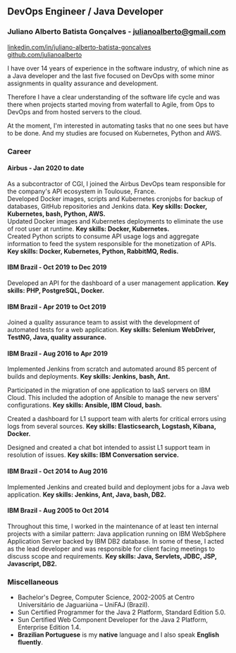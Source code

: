 ## DevOps Engineer / Java Developer
### Juliano Alberto Batista Gonçalves - julianoalberto@gmail.com
[linkedin.com/in/juliano-alberto-batista-goncalves](https://www.linkedin.com/in/juliano-alberto-batista-goncalves)  
[github.com/julianoalberto](https://github.com/julianoalberto)

I have over 14 years of experience in the software industry, of which nine as a Java developer and the last five focused on DevOps with some minor assignments in quality assurance and development. 

Therefore I have a clear understanding of the software life cycle and was there when projects started moving from waterfall to Agile, from Ops to DevOps and from hosted servers to the cloud.

At the moment, I'm interested in automating tasks that no one sees but have to be done. And my studies are focused on Kubernetes, Python and AWS.

### Career
#### Airbus - Jan 2020 to date
As a subcontractor of CGI, I joined the Airbus DevOps team responsible for the company's API ecosystem in Toulouse, France.  
Developed Docker images, scripts and Kubernetes cronjobs for backup of databases, GitHub repositories and Jenkins data. **Key skills: Docker, Kubernetes, bash, Python, AWS.**  
Updated Docker images and Kubernetes deployments to eliminate the use of root user at runtime. **Key skills: Docker, Kubernetes.**  
Created Python scripts to consume API usage logs and aggregate information to feed the system responsible for the monetization of APIs. **Key skills: Docker, Kubernetes, Python, RabbitMQ, Redis.**

#### IBM Brazil - Oct 2019 to Dec 2019
Developed an API for the dashboard of a user management application. **Key skills: PHP, PostgreSQL, Docker.**

#### IBM Brazil - Apr 2019 to Oct 2019
Joined a quality assurance team to assist with the development of automated tests for a web application. **Key skills: Selenium WebDriver, TestNG, Java, quality assurance.**

#### IBM Brazil - Aug 2016 to Apr 2019
Implemented Jenkins from scratch and automated around 85 percent of builds and deployments. **Key skills: Jenkins, bash, Ant.**

Participated in the migration of one application to IaaS servers on IBM Cloud. This included the adoption of Ansible to manage the new servers' configurations.
**Key skills: Ansible, IBM Cloud, bash.**

Created a dashboard for L1 support team with alerts for critical errors using logs from several sources. **Key skills: Elasticsearch, Logstash, Kibana, Docker.**

Designed and created a chat bot intended to assist L1 support team in resolution of issues. **Key skills: IBM Conversation service.**

#### IBM Brazil - Oct 2014 to Aug 2016
Implemented Jenkins and created build and deployment jobs for a Java web application. **Key skills: Jenkins, Ant, Java, bash, DB2.**

#### IBM Brazil - Aug 2005 to Oct 2014
Throughout this time, I worked in the maintenance of at least ten internal projects with a similar pattern: Java application running on IBM WebSphere Application Server backed by IBM DB2 database.
In some of these, I acted as the lead developer and was responsible for client facing meetings to discuss scope and requirements. **Key skills: Java, Servlets, JDBC, JSP, Javascript, DB2.**

### Miscellaneous
* Bachelor's Degree, Computer Science, 2002-2005 at Centro Universitário de Jaguariúna – UniFAJ (Brazil).
* Sun Certified Programmer for the Java 2 Platform, Standard Edition 5.0.
* Sun Certified Web Component Developer for the Java 2 Platform, Enterprise Edition 1.4.
* **Brazilian Portuguese** is my **native** language and I also speak **English fluently**.
